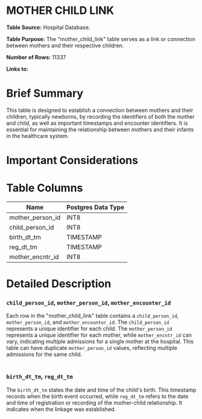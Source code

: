 <h1><b>MOTHER CHILD LINK</h1></b>

**Table Source:** Hospital Database.

**Table Purpose:** The "mother_child_link" table serves as a link or connection between mothers and their respective children.

**Number of Rows:** 11337

**Links to:**
<!-- * PATIENTS on `SUBJECT_ID` -->

# Brief Summary

This table is designed to establish a connection between mothers and their children, typically newborns, by recording the identifiers of both the mother and child, as well as important timestamps and encounter identifiers. It is essential for maintaining the relationship between mothers and their infants in the healthcare system.

# Important Considerations
<!-- 
* The data is sourced from the admission, discharge, and transfer database from the hospital (often referred to as 'ADT' data).
* Organ donor accounts are sometimes created for patients who died in the hospital. These are distinct hospital admissions with very short, sometimes negative lengths of stay. Furthermore, their `DEATHTIME` is frequently the same as the earlier patient admission's `DEATHTIME`.
* All text data, except for that in the `INSURANCE` column, is stored in upper case. -->

# Table Columns

Name | Postgres Data Type
---- | -----------------
mother\_person\_id | INT8
child\_person\_id | INT8
birth\_dt\_tm | TIMESTAMP
reg\_dt\_tm | TIMESTAMP
mother\_encntr\_id | INT8

# Detailed Description

### `child_person_id`, `mother_person_id`, `mother_encounter_id`
Each row in the "mother_child_link" table contains a `child_person_id`, `mother_person_id`, and `mother_encounter_id`. The `child_person_id` represents a unique identifier for each child. The `mother_person_id` represents a unique identifier for each mother, while `mother_encntr_id` can vary, indicating multiple admissions for a single mother at the hospital. This table can have duplicate `mother_person_id` values, reflecting multiple admissions for the same child.
<br></br>

### `birth_dt_tm`, `reg_dt_tm`
The `birth_dt_tm` states the date and time of the child's birth. This timestamp records when the birth event occurred, while `reg_dt_tm` refers to the date and time of registration or recording of the mother-child relationship. It indicates when the linkage was established.
